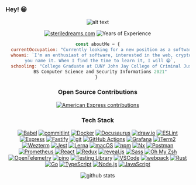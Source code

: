 ### Hey! 😁

<div align="center">

![alt text](https://66.media.tumblr.com/tumblr_md9le7KgNF1rawb5do5_250.gifv)

[![steriledreams.com][b-about]][about]
![Years of Experience][b-experience]

```javascript
const aboutMe = {
  currentOccupation: "Currently looking for a new position as a software engineer!",
  whoami: `I'm an enthusiast of software, interested in the web, cryptography, compiler design, 
  you name it. When I find the time to learn it, I will 😁`,
  schooling: "College Graduate at CUNY John Jay College of Criminal Justice
  BS Computer Science and Security Informations 2021"
} 
```

### Open Source Contributions
[![American Express contributions][b-amex]][gh-amex]

### Tech Stack

[![Babel][b-babel]][babel]
[![commitlint][b-commitlint]][commitlint]
[![Docker][b-docker]][docker]
[![Docusaurus][b-docusaurus]][docusaurus]
[![draw.io][b-drawio]][drawio]
[![ESLint][b-eslint]][eslint]
[![Express][b-express]][express]
[![Fastify][b-fastify]][fastify]
[![git][b-git]][git]
[![GitHub Actions][b-gh-actions]][gh-actions]
[![Grafana][b-grafana]][grafana]
[![iTerm2][b-iterm2]][iterm2]
[![Wezterm](https://img.shields.io/badge/Wezterm-4E49EE?logo=wezterm&logoColor=fff)](#)
[![Jest][b-jest]][jest]
[![Lerna][b-lerna]][lerna]
[![macOS][b-macos]][macos]
[![npm][b-npm]][npm]
[![Nx][b-nx]][nx]
[![Postman][b-postman]][postman]
[![Prometheus][b-prometheus]][prometheus]
[![React][b-react]][react]
[![Redux][b-redux]][redux]
[![reveal.js][b-reveal]][reveal]
[![Sass][b-sass]][sass]
[![Oh My Zsh][b-zsh]][zsh]
[![OpenTelemetry][b-otel]][otel]
[![pino][b-pino]][pino]
[![Testing Library][b-testing-lib]][testing-lib]
[![VSCode][b-vscode]][vscode]
[![webpack][b-webpack]][webpack]
[![Rust](https://img.shields.io/badge/Rust-%23000000.svg?e&logo=rust&logoColor=white)](#)
[![Go](https://img.shields.io/badge/Go-%2300ADD8.svg?&logo=go&logoColor=white)](#)
[![TypeScript][b-ts]][ts]
[![Node.js][b-node]][node]
[![JavaScript][b-js]][js]

<picture decoding="async" loading="lazy">
  <source media="(prefers-color-scheme: light)" srcset="https://pixel-profile.vercel.app/api/github-stats?username=dogpatch626&screen_effect=false&background=linear-gradient(to%20bottom%20right%2C%20%2374dcc4%2C%20%234597e9)">
  <source media="(prefers-color-scheme: dark)" srcset="https://pixel-profile.vercel.app/api/github-stats?username=dogpatch626&screen_effect=true&background=linear-gradient(to%20bottom%20right%2C%20%235580eb%2C%20%232aeeff)">
  <img alt="github stats" src="https://pixel-profile.vercel.app/api/github-stats?username=dogpatch626&screen_effect=false&background=linear-gradient(to%20bottom%20right%2C%20%2374dcc4%2C%20%234597e9)">
</picture>

</div>


[b-experience]: https://img.shields.io/date/1412838998?label=&logo=htmx&logoColor=gray&color=gray&labelColor=9999FF

<!-- contributions -->
[b-amex]: https://img.shields.io/badge/American_Express-2E77BC.svg?logo=americanexpress&logoColor=white
[gh-amex]: https://github.com/pulls?q=archived%3Afalse+author%3A10xLaCroixDrinker+org%3Aamericanexpress
[gh-fastify]: https://github.com/pulls?q=archived%3Afalse+author%3A10xLaCroixDrinker+org%3Afastify
[gh-pino]: https://github.com/pulls?q=archived%3Afalse+author%3A10xLaCroixDrinker+org%3Apinojs
[gh-node]: https://github.com/pulls?q=archived%3Afalse+author%3A10xLaCroixDrinker+org%3Anodejs
[gh-npm]: https://github.com/pulls?q=archived%3Afalse+author%3A10xLaCroixDrinker+org%3Anpm
[gh-otel]: https://github.com/pulls?q=archived%3Afalse+author%3A10xLaCroixDrinker+org%3Aopen-telemetry

<!-- tech stack badges -->
[b-drawio]: https://img.shields.io/badge/draw.io-white.svg?logo=diagramsdotnet&logoColor=F08705
[b-reveal]: https://img.shields.io/badge/reveal.js-1A1626.svg?logo=revealdotjs&logoColor=F2E142
[b-lerna]: https://img.shields.io/badge/Lerna-9333EA.svg?logo=lerna&logoColor=white
[b-iterm2]: https://img.shields.io/badge/iTerm2-black?logo=iterm2
[b-git]: https://img.shields.io/badge/git-F05033.svg?logo=git&logoColor=white
[b-gh-actions]: https://img.shields.io/badge/GitHub_Actions-2671E5.svg?logo=githubactions&logoColor=white
[b-express]: https://img.shields.io/badge/Express-404d59.svg?logo=express&logoColor=61DAFB
[b-fastify]: https://img.shields.io/badge/Fastify-000000.svg?logo=fastify&logoColor=white
[b-npm]: https://img.shields.io/badge/npm-CB3837.svg?logo=npm&logoColor=white
[b-node]: https://img.shields.io/badge/Node.js-6DA55F?logo=node.js&logoColor=white
[b-react]: https://img.shields.io/badge/React-20232a.svg?logo=react&logoColor=61DAFB
[b-redux]: https://img.shields.io/badge/Redux-593d88.svg?logo=redux&logoColor=white
[b-sass]: https://img.shields.io/badge/Sass-hotpink.svg?logo=sass&logoColor=white
[b-otel]: https://img.shields.io/badge/OpenTelemetry-F5A800?logo=opentelemetry&logoColor=415CC7
[b-vscode]: https://img.shields.io/badge/VS_Code-2C2C31.svg?logo=visual-studio-code&logoColor=23A9F2
[b-js]: https://img.shields.io/badge/JavaScript-323330.svg?logo=javascript&logoColor=F7DF1E
[b-ts]: https://img.shields.io/badge/TypeScript-007ACC.svg?logo=typescript&logoColor=white
[b-macos]: https://img.shields.io/badge/macOS-000000?logo=apple&logoColor=F0F0F0
[b-babel]: https://img.shields.io/badge/Babel-F9DC3e?logo=babel&logoColor=black
[b-docker]: https://img.shields.io/badge/Docker-0db7ed.svg?logo=docker&logoColor=white
[b-eslint]: https://img.shields.io/badge/ESLint-ECECFD?logo=eslint&logoColor=4B32C3
[b-grafana]: https://img.shields.io/badge/Grafana-black.svg?logo=grafana&logoColor=EE5435
[b-postman]: https://img.shields.io/badge/Postman-FF6C37?logo=postman&logoColor=white
[b-prometheus]: https://img.shields.io/badge/Prometheus-E6522C?logo=Prometheus&logoColor=white
[b-jest]: https://img.shields.io/badge/Jest-C21325?logo=jest&logoColor=white
[b-testing-lib]: https://img.shields.io/badge/Testing_Library-white?logo=testing-library&logoColor=E33332
[b-webpack]: https://img.shields.io/badge/webpack-2b3a42.svg?logo=webpack&logoColor=84c7e8
[b-nx]: https://img.shields.io/badge/Nx-143055?logo=nx&logoColor=white
[b-commitlint]: https://img.shields.io/badge/commitlint-black?logo=commitlint&logoColor=white
[b-docusaurus]: https://img.shields.io/badge/Docusaurus-3ECC5F?logo=docusaurus&logoColor=white
[b-zsh]: https://img.shields.io/badge/Oh_My_Zsh-black?logo=zsh&logoColor=white
[b-pino]: https://img.shields.io/badge/🌲_pino-f7f7f7

<!-- tech stack links -->
[drawio]: https://www.drawio.com/
[reveal]: https://revealjs.com/
[lerna]: https://lerna.js.org/
[iterm2]: https://iterm2.com/
[git]: https://git-scm.com/
[gh-actions]: https://github.com/features/actions
[express]: https://expressjs.com/
[fastify]: https://fastify.dev/
[npm]: https://www.npmjs.com/
[node]: https://nodejs.org/
[react]: https://react.dev/
[redux]: https://redux.js.org/
[sass]: https://sass-lang.com/
[otel]: https://opentelemetry.io/
[vscode]: https://code.visualstudio.com/
[js]: https://developer.mozilla.org/en-US/docs/Web/JavaScript
[ts]: https://www.typescriptlang.org/
[macos]: https://www.apple.com/macos/
[babel]: https://babeljs.io/
[docker]: https://www.docker.com/
[eslint]: https://eslint.org/
[grafana]: https://grafana.com/
[postman]: https://www.postman.com/
[prometheus]: https://prometheus.io/
[jest]: https://jestjs.io/
[testing-lib]: https://testing-library.com/
[webpack]: https://webpack.js.org/
[nx]: https://nx.dev/
[commitlint]: https://commitlint.js.org/
[docusaurus]: https://docusaurus.io/
[zsh]: https://ohmyz.sh/
[pino]: https://getpino.io/

<!-- social badges -->
[b-about]: https://img.shields.io/badge/_-Danny.me-gray.svg?logo=aboutdotme&logoColor=white&labelColor=0872B4
[b-email]: https://img.shields.io/badge/_-hello@jamieking.me-gray.svg?logo=gmail&logoColor=white&labelColor=EA4335
[b-twitter]: https://img.shields.io/badge/_-@10xLaCroixDrnkr-gray.svg?logo=Twitter&logoColor=white&labelColor=1DA1F2
[b-linkedin]: https://img.shields.io/badge/LinkedIn-0077B5.svg?logo=linkedin&logoColor=white
[b-spotify]: https://img.shields.io/badge/Spotify-1ED760?logo=spotify&logoColor=white
[b-goodreads]: https://img.shields.io/badge/Goodreads-F3F1EA?logo=goodreads&logoColor=372213
[b-stackoverflow]: https://img.shields.io/badge/Stackoverflow-FE7A16?logo=stack-overflow&logoColor=white
[b-dribbble]: https://img.shields.io/badge/Dribbble-EA4C89?logo=dribbble&logoColor=white
[b-reddit]: https://img.shields.io/badge/Reddit-FF4500.svg?logo=Reddit&logoColor=white
[b-dev.to]: https://img.shields.io/badge/dev.to-0A0A0A?logo=dev.to&logoColor=white
[b-medium]: https://img.shields.io/badge/Medium-12100E?logo=medium&logoColor=white

<!-- social links -->
[about]: https://steriledreams.com/
